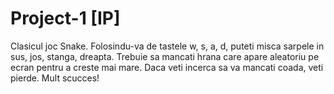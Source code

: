 # Project-1  [IP]
Clasicul joc Snake. 	Folosindu-va de tastele w, s, a, d, puteti misca sarpele in sus, jos, stanga, dreapta.
Trebuie sa mancati hrana care apare aleatoriu pe ecran pentru a creste mai mare.
Daca veti incerca sa va mancati coada, veti pierde. Mult scucces!
